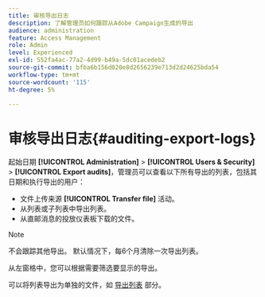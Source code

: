 ```yaml
---
title: 审核导出日志
description: 了解管理员如何跟踪从Adobe Campaign生成的导出
audience: administration
feature: Access Management
role: Admin
level: Experienced
exl-id: 552fa4ac-77a2-4d99-b49a-5dc01acedeb2
source-git-commit: bfba6b156d020e8d2656239e713d2d24625bda54
workflow-type: tm+mt
source-wordcount: '115'
ht-degree: 5%

---
```


# 审核导出日志{#auditing-export-logs}

起始日期 **[!UICONTROL Administration]** > **[!UICONTROL Users & Security]** > **[!UICONTROL Export audits]**，管理员可以查看以下所有导出的列表，包括其日期和执行导出的用户：

* 文件上传来源 **[!UICONTROL Transfer file]** 活动。
* 从列表或子列表中导出列表。
* 从直邮消息的投放仪表板下载的文件。

>[!NOTE]
>
>不会跟踪其他导出。 默认情况下，每6个月清除一次导出列表。

从左窗格中，您可以根据需要筛选要显示的导出。

可以将列表导出为单独的文件，如 [导出列表](../../automating/using/exporting-lists.md) 部分。
